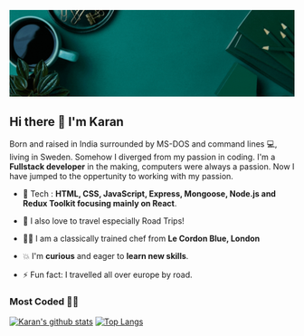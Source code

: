 ![Fun IMage](./images/myGif.gif)


## Hi there 👋 I'm Karan 

Born and raised in India surrounded by MS-DOS and command lines 💻, living in Sweden. Somehow I diverged from my passion in coding. I'm a __Fullstack developer__ in the making, computers were always a passion. Now I have jumped to the oppertunity to working with my passion.	

 
 - 🌱 Tech : __HTML, CSS, JavaScript, Express, Mongoose, Node.js and Redux Toolkit focusing mainly on React__.	
 
 - 🌈 I also love to travel especially Road Trips!
 
 - 👨‍🍳 I am a classically trained chef from __Le Cordon Blue, London__
 
 - 💥 I'm __curious__ and eager to __learn new skills__.	 
 
 - ⚡ Fun fact: I travelled all over europe by road.
 
 
 ### Most Coded 👨‍💻
 [![Karan's github stats](https://github-readme-stats.vercel.app/api?username=karanmann&show_icons=true&theme=radical)](https://github.com/karanmann/github-readme-stats)
 [![Top Langs](https://github-readme-stats.vercel.app/api/top-langs/?username=karanmann&layout=compact)](https://github.com/karanmann/github-readme-stats)
<!--
**karanmann/karanmann** is a ✨ _special_ ✨ repository because its `README.md` (this file) appears on your GitHub profile.
